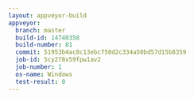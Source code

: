 ```yaml
---
layout: appveyor-build
appveyor:
  branch: master
  build-id: 14740358
  build-number: 81
  commit: 51953b4ac8c13ebc750d2c334a50bd57d15b8359
  job-id: 5cy278x59fpw1av2
  job-number: 1
  os-name: Windows
  test-result: 0
---
```

